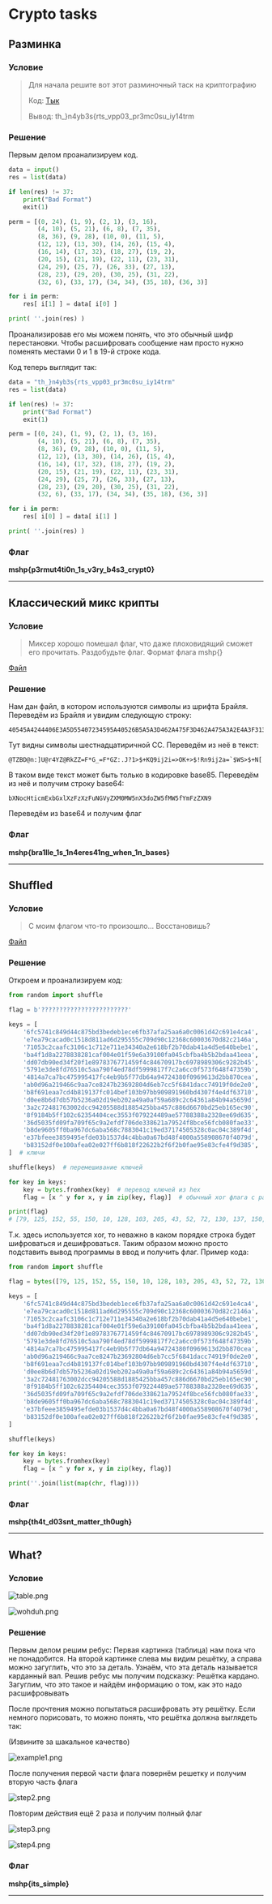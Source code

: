 # Crypto tasks

## Разминка

### Условие

> Для начала решите вот этот разминочный таск на криптографию
>
> Код: [Тык](https://gist.github.com/greg0r0/f772f939bbdedcb209a9a7c104d24c62)
>
> Вывод: th_}n4yb3s{rts_vpp03_pr3mc0su_iy14trm

### Решение

Первым делом проанализируем код.
```python
data = input()
res = list(data)

if len(res) != 37:
    print("Bad Format")
    exit(1)

perm = [(0, 24), (1, 9), (2, 1), (3, 16), 
        (4, 10), (5, 21), (6, 8), (7, 35), 
        (8, 36), (9, 28), (10, 0), (11, 5), 
        (12, 12), (13, 30), (14, 26), (15, 4), 
        (16, 14), (17, 32), (18, 27), (19, 2), 
        (20, 15), (21, 19), (22, 11), (23, 31), 
        (24, 29), (25, 7), (26, 33), (27, 13), 
        (28, 23), (29, 20), (30, 25), (31, 22), 
        (32, 6), (33, 17), (34, 34), (35, 18), (36, 3)]

for i in perm:
    res[ i[1] ] = data[ i[0] ]

print( ''.join(res) )
```
Проанализировав его мы можем понять, что это обычный шифр перестановки. Чтобы расшифровать сообщение нам просто нужно поменять местами 0 и 1 в 19-й строке кода.

Код теперь выглядит так:
```python
data = "th_}n4yb3s{rts_vpp03_pr3mc0su_iy14trm"
res = list(data)

if len(res) != 37:
    print("Bad Format")
    exit(1)

perm = [(0, 24), (1, 9), (2, 1), (3, 16), 
        (4, 10), (5, 21), (6, 8), (7, 35), 
        (8, 36), (9, 28), (10, 0), (11, 5), 
        (12, 12), (13, 30), (14, 26), (15, 4), 
        (16, 14), (17, 32), (18, 27), (19, 2), 
        (20, 15), (21, 19), (22, 11), (23, 31), 
        (24, 29), (25, 7), (26, 33), (27, 13), 
        (28, 23), (29, 20), (30, 25), (31, 22), 
        (32, 6), (33, 17), (34, 34), (35, 18), (36, 3)]

for i in perm:
    res[ i[0] ] = data[ i[1] ]

print( ''.join(res) )
```
### Флаг

**mshp{p3rmut4ti0n_1s_v3ry_b4s3_crypt0}**

***

## Классический микс крипты

### Условие

> Миксер хорошо помешал флаг, что даже плоховидящий сможет его прочитать. 
Раздобудьте флаг. Формат флага mshp{}

[Файл](files/mixed/mixed.txt)

### Решение

Нам дан файл, в котором используются символы из шрифта Брайля. Переведём из Брайля и увидим следующую строку:
```
40545A4244406E3A5D55407234595A40526B5A5A3D462A475F3D462A475A3A2E4A3F313E242B4B5139696A32693D3E4F4B2B3E2421526E39696A32613D602457533E242B4E5B
```
Тут видны символы шестнадцатиричной СС. Переведём из неё в текст:
```
@TZBD@n:]U@r4YZ@RkZZ=F*G_=F*GZ:.J?1>$+KQ9ij2i=>OK+>$!Rn9ij2a=`$WS>$+N[
```
В таком виде текст может быть только в кодировке base85. Переведём из неё и получим строку base64:
```
bXNocHticmExbGxlXzFzXzFuNGVyZXM0MW5nX3doZW5fMW5fYmFzZXN9
```
Переведём из base64 и получим флаг
### Флаг

**mshp{bra1lle_1s_1n4eres41ng_when_1n_bases}**

***

## Shuffled

### Условие

> С моим флагом что-то произошло... Восстановишь?

[Файл](files/shuffled/source.py)

### Решение

Откроем и проанализируем код:

```python
from random import shuffle

flag = b'????????????????????????'

keys = [
    '6fc5741c849d44c875bd3bedeb1ece6fb37afa25aa6a0c0061d42c691e4ca4',
    'e7ea79cacad0c1518d811ad6d295555c709d90c12368c60003670d82c2146a',
    '71053c2caafc3106c1c712e711e34340a2e618bf2b70dab41a4d5e640bebe1',
    'ba4f1d8a2278838281caf004e01f59e6a39100fa045cbfba4b5b2bdaa41eea',
    'dd07db90ed34f20f1e8978376771459f4c84670917bc6978989306c9282b45',
    '5791e3de8fd76510c5aa790f4ed78df5999817f7c2a6cc0f573f648f47359b',
    '4814a7ca7bc475995417fc4eb9b5f77db64a94724380f0969613d2bb870cea',
    'ab0d96a219466c9aa7ce8247b23692804d6eb7cc5f6841dacc74919f0de2e0',
    'b8f691eaa7cd4b819137fc014bef103b97bb909891960bd4307f4e4df63710',
    'd0ee8b6d7db57b5236a02d19eb202a49a0af59a689c2c64361a84b94a5659d',
    '3a2c72481763002dcc94205588d1885425bba457c886d6670bd25eb165ec90',
    '8f9184b5ff102c62354404cec3553f079224489ae57788388a2328ee69d635',
    '36d5035fd09fa709f65c9a2efdf706de338621a79524f8bce56fcb080fae33',
    'b8de9605ff0ba967dc6aba568c7883041c19ed37174505328c0ac04c389f4d',
    'e37bfeee3859495efde03b1537d4c4bba0a67bd48f4000a558908670f4079d',
    'b83152df0e100afea02e027ff6b818f22622b2f6f2b0fae95e83cfe4f9d385',
]  # ключи

shuffle(keys)  # перемешивание ключей

for key in keys:
    key = bytes.fromhex(key)  # перевод ключей из hex
    flag = [x ^ y for x, y in zip(key, flag)]  # обычный xor флага с рандомным ключом

print(flag)
# [79, 125, 152, 55, 150, 10, 128, 103, 205, 43, 52, 72, 130, 137, 150, 196, 154, 85, 96, 212, 209, 141, 93, 96, 109, 86, 116, 20, 148, 184, 34] - вывод программы
```
Т.к. здесь используется xor, то неважно в каком порядке строка будет шифроваться и дешифроваться. Таким образом можно просто подставить вывод программы в ввод и получить флаг. Пример кода:
```python
from random import shuffle

flag = bytes([79, 125, 152, 55, 150, 10, 128, 103, 205, 43, 52, 72, 130, 137, 150, 196, 154, 85, 96, 212, 209, 141, 93, 96, 109, 86, 116, 20, 148, 184, 34])

keys = [
    '6fc5741c849d44c875bd3bedeb1ece6fb37afa25aa6a0c0061d42c691e4ca4',
    'e7ea79cacad0c1518d811ad6d295555c709d90c12368c60003670d82c2146a',
    '71053c2caafc3106c1c712e711e34340a2e618bf2b70dab41a4d5e640bebe1',
    'ba4f1d8a2278838281caf004e01f59e6a39100fa045cbfba4b5b2bdaa41eea',
    'dd07db90ed34f20f1e8978376771459f4c84670917bc6978989306c9282b45',
    '5791e3de8fd76510c5aa790f4ed78df5999817f7c2a6cc0f573f648f47359b',
    '4814a7ca7bc475995417fc4eb9b5f77db64a94724380f0969613d2bb870cea',
    'ab0d96a219466c9aa7ce8247b23692804d6eb7cc5f6841dacc74919f0de2e0',
    'b8f691eaa7cd4b819137fc014bef103b97bb909891960bd4307f4e4df63710',
    'd0ee8b6d7db57b5236a02d19eb202a49a0af59a689c2c64361a84b94a5659d',
    '3a2c72481763002dcc94205588d1885425bba457c886d6670bd25eb165ec90',
    '8f9184b5ff102c62354404cec3553f079224489ae57788388a2328ee69d635',
    '36d5035fd09fa709f65c9a2efdf706de338621a79524f8bce56fcb080fae33',
    'b8de9605ff0ba967dc6aba568c7883041c19ed37174505328c0ac04c389f4d',
    'e37bfeee3859495efde03b1537d4c4bba0a67bd48f4000a558908670f4079d',
    'b83152df0e100afea02e027ff6b818f22622b2f6f2b0fae95e83cfe4f9d385',
]

shuffle(keys)

for key in keys:
    key = bytes.fromhex(key)
    flag = [x ^ y for x, y in zip(key, flag)]

print(''.join(list(map(chr, flag))))

```

### Флаг

**mshp{th4t_d03snt_matter_th0ugh}**

***

## What?

### Условие

![table.png](files/what/table.png)

![wohduh.png](files/what/wohduh.png)

### Решение
Первым делом решим ребус: Первая картинка (таблица) нам пока что не понадобится. На второй картинке слева мы видим решётку, а справа можно загуглить, что это за деталь. Узнаём, что эта деталь называется карданный вал. Решив ребус мы получим подсказку: Решётка кардано.
Загуглим, что это такое и найдём информацию о том, как это надо расшифровывать

После прочтения можно попытаться расшифровать эту решётку. Если немного порисовать, то можно понять, что решётка должна  выглядеть так:

(Извините за шакальное качество)

![example1.png](files/what/example1.png)

После получения первой части флага повернём решетку и получим вторую часть флага

![step2.png](files/what/step2.png)

Повторим действия ещё 2 раза и получим полный флаг

![step3.png](files/what/step3.png)

![step4.png](files/what/step4.png)

### Флаг

**mshp{its_simple}**

***